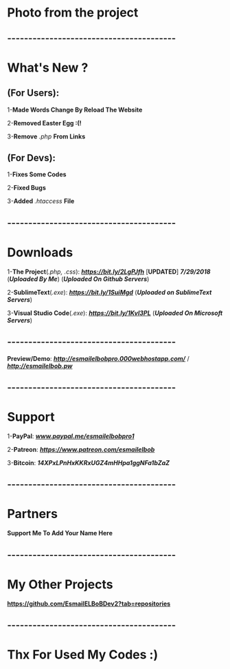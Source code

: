# Photo from the project

## ----------------------------------------
# What's New ?

## (For Users): 
1-**Made Words Change By Reload The Website**

2-**Removed Easter Egg :(!**

3-**Remove** *.php* **From Links**
## (For Devs): 
1-**Fixes Some Codes**

2-**Fixed Bugs**

3-**Added** *.htaccess* **File**
## ----------------------------------------
# Downloads

1-**The Project**(*.php, .css*): ***https://bit.ly/2LgPJfh*** [**UPDATED**] ***7/29/2018*** (***Uploaded By Me***) (***Uploaded On Github Servers***)

2-**SublimeText**(*.exe*): ***https://bit.ly/1SuiMgd*** (***Uploaded on SublimeText Servers***)

3-**Visual Studio Code**(*.exe*): ***https://bit.ly/1KvI3PL*** (***Uploaded On Microsoft Servers***)
## ----------------------------------------
**Preview/Demo**:  ***http://esmailelbobpro.000webhostapp.com/*** / ***http://esmailelbob.pw***
## ----------------------------------------
# Support

1-**PayPal**: ***www.paypal.me/esmailelbobpro1***

2-**Patreon**: ***https://www.patreon.com/esmailelbob***

3-**Bitcoin**: ***14XPxLPnHxKKRxUGZ4mHHpa1ggNFa1bZaZ***
## ----------------------------------------
# Partners

**Support Me To Add Your Name Here**
## ----------------------------------------

# My Other Projects

**https://github.com/EsmailELBoBDev2?tab=repositories**
## ----------------------------------------

# Thx For Used My Codes :)

